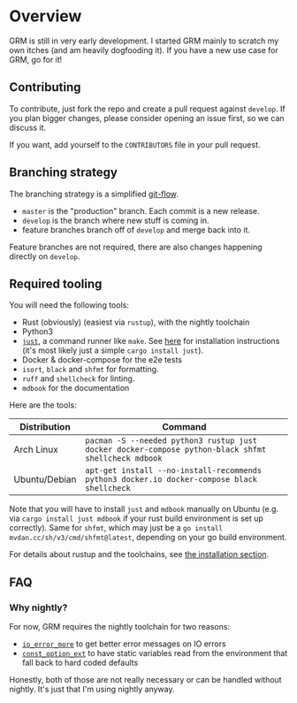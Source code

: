 # Overview

GRM is still in very early development. I started GRM mainly to scratch my own
itches (and am heavily dogfooding it). If you have a new use case for GRM, go
for it!

## Contributing

To contribute, just fork the repo and create a pull request against `develop`.
If you plan bigger changes, please consider opening an issue first, so we can
discuss it.

If you want, add yourself to the `CONTRIBUTORS` file in your pull request.

## Branching strategy

The branching strategy is a simplified
[git-flow](https://nvie.com/posts/a-successful-git-branching-model/).

* `master` is the "production" branch. Each commit is a new release.
* `develop` is the branch where new stuff is coming in.
* feature branches branch off of `develop` and merge back into it.

Feature branches are not required, there are also changes happening directly on
`develop`.

## Required tooling

You will need the following tools:

* Rust (obviously) (easiest via `rustup`), with the nightly toolchain
* Python3
* [`just`](https://github.com/casey/just), a command runner like `make`. See
  [here](https://github.com/casey/just#installation) for installation
  instructions (it's most likely just a simple `cargo install just`).
* Docker & docker-compose for the e2e tests
* `isort`, `black` and `shfmt` for formatting.
* `ruff` and `shellcheck` for linting.
* `mdbook` for the documentation

Here are the tools:

| Distribution  | Command                                                                                             |
| ------------- | --------------------------------------------------------------------------------------------------- |
| Arch Linux    | `pacman -S --needed python3 rustup just docker docker-compose python-black shfmt shellcheck mdbook` |
| Ubuntu/Debian | `apt-get install --no-install-recommends python3 docker.io docker-compose black shellcheck`         |

Note that you will have to install `just` and `mdbook` manually on Ubuntu (e.g.
via `cargo install just mdbook` if your rust build environment is set up
correctly). Same for `shfmt`, which may just be a `go install
mvdan.cc/sh/v3/cmd/shfmt@latest`, depending on your go build environment.

For details about rustup and the toolchains, see [the installation
section](./installation.md).

## FAQ

### Why nightly?

For now, GRM requires the nightly toolchain for two reasons:

* [`io_error_more`](https://github.com/rust-lang/rust/issues/86442) to get
  better error messages on IO errors
* [`const_option_ext`](https://github.com/rust-lang/rust/issues/91930) to have
  static variables read from the environment that fall back to hard coded
  defaults

Honestly, both of those are not really necessary or can be handled without
nightly. It's just that I'm using nightly anyway.
